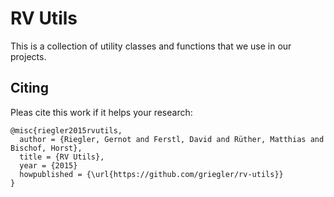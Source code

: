 # RV Utils
This is a collection of utility classes and functions that we use in our projects.

## Citing
Pleas cite this work if it helps your research:

    @misc{riegler2015rvutils,
      author = {Riegler, Gernot and Ferstl, David and Rüther, Matthias and Bischof, Horst},
      title = {RV Utils},
      year = {2015}
      howpublished = {\url{https://github.com/griegler/rv-utils}}
    }


